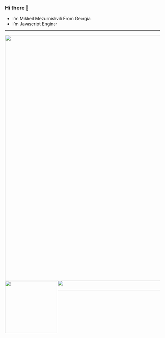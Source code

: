 ### Hi there 👋
- I’m Mikheil Mezurnishvili From Georgia
- I’m Javascript Enginer
---

<a href="https://github.com/ryo-ma/github-profile-trophy">
  <img width=800 src="https://github-profile-trophy.vercel.app/?username=rippera&theme=onedark&no-frame=true"/>
</a>

<div>
  <img height="170" align="left" src="https://github-readme-stats.vercel.app/api?username=rippera&show_icons=true&theme=dark" />
  <img src="https://github-readme-stats.vercel.app/api/top-langs/?username=rippera&layout=compact&theme=dark" />
</div>

---


<!--
**rippera/rippera** is a ✨ _special_ ✨ repository because its `README.md` (this file) appears on your GitHub profile.

Here are some ideas to get you started:

- 🔭 I’m currently working on ...
- 🌱 I’m currently learning ...
- 👯 I’m looking to collaborate on ...
- 🤔 I’m looking for help with ...
- 💬 Ask me about ...
- 📫 How to reach me: ...
- 😄 Pronouns: ...
- ⚡ Fun fact: ...
-->
